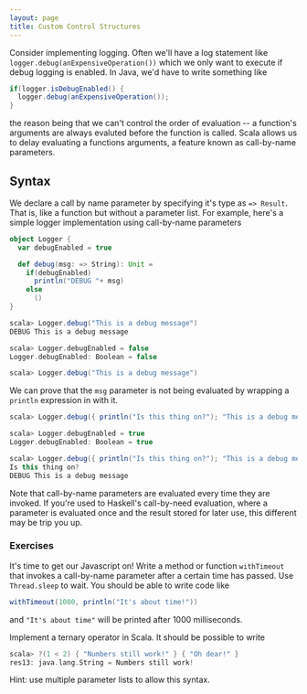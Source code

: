 ```yaml
---
layout: page
title: Custom Control Structures
---
```


Consider implementing logging. Often we'll have a log statement like `logger.debug(anExpensiveOperation())` which we only want to execute if debug logging is enabled. In Java, we'd have to write something like

~~~ java
if(logger.isDebugEnabled() {
  logger.debug(anExpensiveOperation());
}
~~~

the reason being that we can't control the order of evaluation -- a function's arguments are always evaluted before the function is called. Scala allows us to delay evaluating a functions arguments, a feature known as call-by-name parameters.

## Syntax

We declare a call by name parameter by specifying it's type as `=> Result`. That is, like a function but without a parameter list. For example, here's a simple logger implementation using call-by-name parameters

~~~ scala
object Logger {
  var debugEnabled = true

  def debug(msg: => String): Unit =
    if(debugEnabled)
      println("DEBUG "+ msg)
    else
      ()
}

scala> Logger.debug("This is a debug message")
DEBUG This is a debug message

scala> Logger.debugEnabled = false
Logger.debugEnabled: Boolean = false

scala> Logger.debug("This is a debug message")

~~~

We can prove that the `msg` parameter is not being evaluated by wrapping a `println` expression in with it.

~~~ scala
scala> Logger.debug({ println("Is this thing on?"); "This is a debug message" })

scala> Logger.debugEnabled = true
Logger.debugEnabled: Boolean = true

scala> Logger.debug({ println("Is this thing on?"); "This is a debug message" })
Is this thing on?
DEBUG This is a debug message

~~~

Note that call-by-name parameters are evaluated every time they are invoked. If you're used to Haskell's call-by-need evaluation, where a parameter is evaluated once and the result stored for later use, this different may be trip you up.

### Exercises

It's time to get our Javascript on! Write a method or function `withTimeout` that invokes a call-by-name parameter after a certain time has passed. Use `Thread.sleep` to wait. You should be able to write code like

~~~ scala
withTimeout(1000, println("It's about time!"))
~~~

and `"It's about time"` will be printed after 1000 milliseconds.


Implement a ternary operator in Scala. It should be possible to write

~~~ scala
scala> ?(1 < 2) { "Numbers still work!" } { "Oh dear!" }
res13: java.lang.String = Numbers still work!

~~~

Hint: use multiple parameter lists to allow this syntax.
